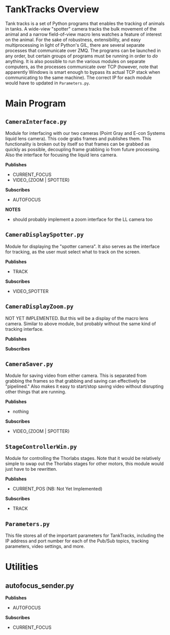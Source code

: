 TankTracks Overview
===================

Tank tracks is a set of Python programs that enables the tracking of animals in
 tanks. A wide-view "spotter" camera tracks the bulk movement of the animal and
 a narrow field-of-view macro lens watches a feature of interest on the animal.
 For the sake of robustness, extensibility, and easy multiprocessing in light 
 of Python's GIL, there are several separate processes that communicate over
 ZMQ. The programs can be launched in any order, but certain groups of
 programs must be running in order to *do* anything. It is also possible to run
 the various modules on separate computers, as the processes communicate over
 TCP (however, note that apparently Windows is smart enough to bypass its actual
 TCP stack when communicating to the same machine). The correct IP for each
 module would have to updated in `Parameters.py`.

Main Program
============

`CameraInterface.py`
------------------
Module for interfacing with our two cameras (Point Gray and E-con Systems liquid lens camera).
This code grabs frames and publishes them. This functionality is broken out by itself
so that frames can be grabbed as quickly as possible, decoupling frame grabbing io from
future processing. Also the interface for focusing the liquid lens camera.

__Publishes__
* CURRENT_FOCUS
* VIDEO_{ZOOM | SPOTTER}

__Subscribes__
* AUTOFOCUS

__NOTES__
* should probably implement a zoom interface for the LL camera too

`CameraDisplaySpotter.py`
-----------------------
Module for displaying the "spotter camera". It also serves as the interface for tracking,
as the user must select what to track on the screen.

__Publishes__
* TRACK

__Subscribes__
* VIDEO_SPOTTER

`CameraDisplayZoom.py`
---------------------
NOT YET IMPLEMENTED. But  this will be a display of the macro lens camera. Similar to above module,
but probably without the same kind of tracking interface.

__Publishes__

__Subscribes__

`CameraSaver.py`
--------------
Module for saving video from either camera. This is separated from grabbing the frames
so that grabbing and saving can effectively be "pipelined." Also makes it easy to
start/stop saving video without disrupting other things that are running.

__Publishes__
* nothing

__Subscribes__
* VIDEO_{ZOOM | SPOTTER}

`StageControllerWin.py`
----------------------
Module for controlling the Thorlabs stages. Note that it would be relatively
simple to swap out the Thorlabs stages for other motors, this module
would just have to be rewritten.

__Publishes__
* CURRENT_POS (NB: Not Yet Implemented)

__Subscribes__
* TRACK

`Parameters.py`
---------------
This file stores all of the important parameters for TankTracks, including the
IP address and port number for each of the Pub/Sub topics, tracking parameters,
video settings, and more.


Utilities
=========

autofocus_sender.py
-------------------

__Publishes__
* AUTOFOCUS

__Subscribes__
* CURRENT_FOCUS

